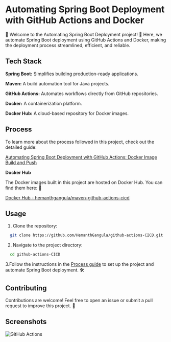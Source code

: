 
# Automating Spring Boot Deployment with GitHub Actions and Docker

🚀 Welcome to the Automating Spring Boot Deployment project! 🌟 Here, we automate Spring Boot deployment using GitHub Actions and Docker, making the deployment process streamlined, efficient, and reliable.


## Tech Stack

**Spring Boot:** Simplifies building production-ready applications.

**Maven:** A build automation tool for Java projects.

**GitHub Actions:** Automates workflows directly from GitHub repositories.

**Docker:** A containerization platform.

**Docker Hub:** A cloud-based repository for Docker images.

## Process

To learn more about the process followed in this project, check out the detailed guide: 

[Automating Spring Boot Deployment with GitHub Actions: Docker Image Build and Push](https://hemanthgangula.hashnode.dev/automating-spring-boot-deployment-with-github-actions-docker-image-build-and-push)

**Docker Hub**

The Docker images built in this project are hosted on Docker Hub. You can find them here: 🐳

[Docker Hub - hemanthgangula/maven-github-actions-cicd](https://hub.docker.com/repository/docker/hemanthgangula/maven-github-actions-cicd/general)




## Usage

1. Clone the repository:

```bash
  git clone https://github.com/HemanthGangula/github-actions-CICD.git
```

2. Navigate to the project directory:

```bash
  cd github-actions-CICD
```
    
3.Follow the instructions in the [Process guide](https://hemanthgangula.hashnode.dev/automating-spring-boot-deployment-with-github-actions-docker-image-build-and-push) to set up the project and automate Spring Boot deployment. 🛠️
## Contributing

Contributions are welcome! Feel free to open an issue or submit a pull request to improve this project. 🙌


## Screenshots

![GitHub Actions](https://cdn.hashnode.com/res/hashnode/image/upload/v1710250779442/30b86c45-6103-4f6b-8ac3-b21276f2dd40.png?auto=compress,format&format=webp)

